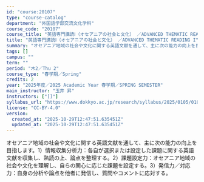 ```yaml
---
id: "course:20107"
type: "course-catalog"
department: "外国語学部交流文化学科"
course_code: "20107"
course_title: "英語専門講読Ⅰ（オセアニアの社会と文化） ／ADVANCED THEMATIC READING I"
title: "英語専門講読Ⅰ（オセアニアの社会と文化） ／ADVANCED THEMATIC READING I"
summary: "オセアニア地域の社会や文化に関する英語文献を通して、主に次の能力の向上を目指します。1）情報収集分析力：各自が選択または設定した課題に関する英語文献を収集し、熟読の上、論点を整理する。2）課題設定力：オセアニア地域の社会や文化を理解し、自ら…"
tags: []
campus: ""
term: ""
period: "木2／Thu 2"
course_type: "春学期／Spring"
credits: 2
year: "2025年度／2025 Academic Year 春学期／SPRING SEMESTER"
main_instructor: "玉井 昇"
instructors: ["[]"]
syllabus_url: "https://www.dokkyo.ac.jp/research/syllabus/2025/0105/0105_20107_ja_JP.html"
license: "CC-BY-4.0"
version:
  created_at: "2025-10-29T12:47:51.635451Z"
  updated_at: "2025-10-29T12:47:51.635451Z"
---
```

オセアニア地域の社会や文化に関する英語文献を通して、主に次の能力の向上を目指します。1）情報収集分析力：各自が選択または設定した課題に関する英語文献を収集し、熟読の上、論点を整理する。2）課題設定力：オセアニア地域の社会や文化を理解し、自らの関心に応じた課題を設定する。3）発信力／対応力：自身の分析や論点を他者に発信し、質問やコメントに応対する。
